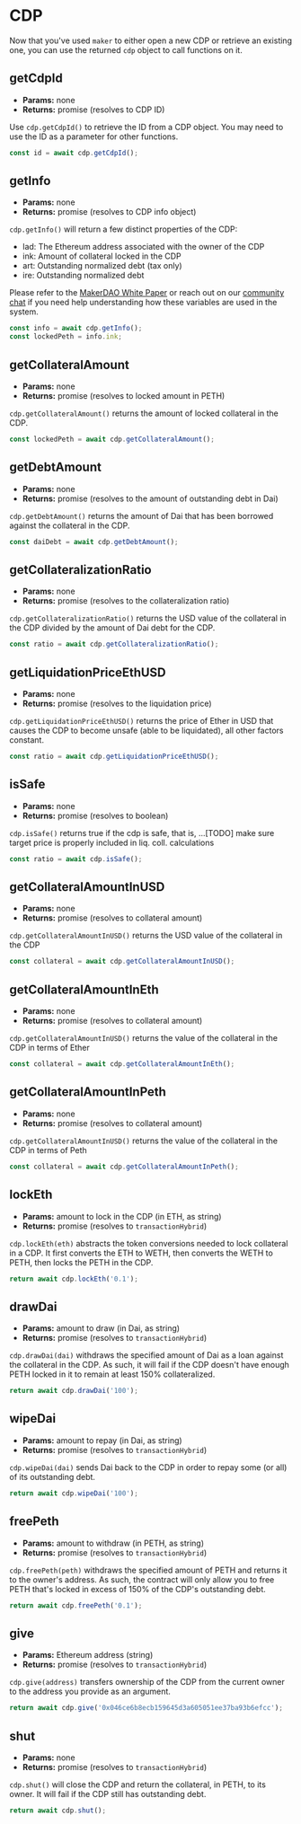 # CDP

Now that you've used `maker` to either open a new CDP or retrieve an existing one, you can use the returned `cdp` object to call functions on it.

## **getCdpId**
* **Params:** none
* **Returns:** promise (resolves to CDP ID)

Use `cdp.getCdpId()` to retrieve the ID from a CDP object. You may need to use the ID as a parameter for other functions.

```javascript
const id = await cdp.getCdpId();
```

## **getInfo**
* **Params:** none
* **Returns:** promise (resolves to CDP info object)

`cdp.getInfo()` will return a few distinct properties of the CDP:

* lad: The Ethereum address associated with the owner of the CDP
* ink: Amount of collateral locked in the CDP
* art: Outstanding normalized debt (tax only)
* ire: Outstanding normalized debt

Please refer to the [MakerDAO White Paper](https://makerdao.com/whitepaper/DaiDec17WP.pdf) or reach out on our [community chat](https://chat.makerdao.com/home) if you need help understanding how these variables are used in the system.

```javascript
const info = await cdp.getInfo();
const lockedPeth = info.ink;
```

## **getCollateralAmount**
* **Params:** none
* **Returns:** promise (resolves to locked amount in PETH)

`cdp.getCollateralAmount()` returns the amount of locked collateral in the CDP.

```javascript
const lockedPeth = await cdp.getCollateralAmount();
```

## **getDebtAmount**
* **Params:** none
* **Returns:** promise (resolves to the amount of outstanding debt in Dai)

`cdp.getDebtAmount()` returns the amount of Dai that has been borrowed against the collateral in the CDP.

```javascript
const daiDebt = await cdp.getDebtAmount();
```

## **getCollateralizationRatio**
* **Params:** none
* **Returns:** promise (resolves to the collateralization ratio)

`cdp.getCollateralizationRatio()` returns the USD value of the collateral in the CDP divided by the amount of Dai debt for the CDP.

```javascript
const ratio = await cdp.getCollateralizationRatio();
```

## **getLiquidationPriceEthUSD**
* **Params:** none
* **Returns:** promise (resolves to the liquidation price)

`cdp.getLiquidationPriceEthUSD()` returns the price of Ether in USD that causes the CDP to become unsafe (able to be liquidated), all other factors constant.

```javascript
const ratio = await cdp.getLiquidationPriceEthUSD();
```

## **isSafe**
* **Params:** none
* **Returns:** promise (resolves to boolean)

`cdp.isSafe()` returns true if the cdp is safe, that is, ...[TODO] make sure target price is properly included in liq. coll. calculations

```javascript
const ratio = await cdp.isSafe();
```

## **getCollateralAmountInUSD**
* **Params:** none
* **Returns:** promise (resolves to collateral amount)

`cdp.getCollateralAmountInUSD()` returns the USD value of the collateral in the CDP

```javascript
const collateral = await cdp.getCollateralAmountInUSD();
```

## **getCollateralAmountInEth**
* **Params:** none
* **Returns:** promise (resolves to collateral amount)

`cdp.getCollateralAmountInUSD()` returns the value of the collateral in the CDP in terms of Ether

```javascript
const collateral = await cdp.getCollateralAmountInEth();
```

## **getCollateralAmountInPeth**
* **Params:** none
* **Returns:** promise (resolves to collateral amount)

`cdp.getCollateralAmountInUSD()` returns the value of the collateral in the CDP in terms of Peth

```javascript
const collateral = await cdp.getCollateralAmountInPeth();
```

## **lockEth**
* **Params:** amount to lock in the CDP (in ETH, as string)
* **Returns:** promise (resolves to `transactionHybrid`)

`cdp.lockEth(eth)` abstracts the token conversions needed to lock collateral in a CDP. It first converts the ETH to WETH, then converts the WETH to PETH, then locks the PETH in the CDP.

```javascript
return await cdp.lockEth('0.1');
```

## **drawDai**
* **Params:** amount to draw (in Dai, as string)
* **Returns:** promise (resolves to `transactionHybrid`)

`cdp.drawDai(dai)` withdraws the specified amount of Dai as a loan against the collateral in the CDP. As such, it will fail if the CDP doesn't have enough PETH locked in it to remain at least 150% collateralized.

```javascript
return await cdp.drawDai('100');
```

## **wipeDai**
* **Params:** amount to repay (in Dai, as string)
* **Returns:** promise (resolves to `transactionHybrid`)

`cdp.wipeDai(dai)` sends Dai back to the CDP in order to repay some (or all) of its outstanding debt.

```javascript
return await cdp.wipeDai('100');
```

## **freePeth**
* **Params:** amount to withdraw (in PETH, as string)
* **Returns:** promise (resolves to `transactionHybrid`)

`cdp.freePeth(peth)` withdraws the specified amount of PETH and returns it to the owner's address. As such, the contract will only allow you to free PETH that's locked in excess of 150% of the CDP's outstanding debt.

```javascript
return await cdp.freePeth('0.1');
```

## **give**
* **Params:** Ethereum address (string)
* **Returns:** promise (resolves to `transactionHybrid`)

`cdp.give(address)` transfers ownership of the CDP from the current owner to the address you provide as an argument.

```javascript
return await cdp.give('0x046ce6b8ecb159645d3a605051ee37ba93b6efcc');
```

## **shut**
* **Params:** none
* **Returns:** promise (resolves to `transactionHybrid`)

`cdp.shut()` will close the CDP and return the collateral, in PETH, to its owner. It will fail if the CDP still has outstanding debt.

```javascript
return await cdp.shut();
```

